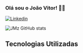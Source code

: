 ### Olá sou o João Vitor! 🧑‍💻

[![Linkedin](https://img.shields.io/badge/LinkedIn-0077B5?style=for-the-badge&logo=linkedin&logoColor=white)](https://www.linkedin.com/in/jo%C3%A3o-vitor-martins-212aa4222)

![JMz GitHub stats](https://github-readme-stats.vercel.app/api?username=joaomz&show_icons=true&theme=radical)

## Tecnologias Utilizadas

<div style= "display: inline_block><br/>
 <img align="center" alt="python" src= https://img.shields.io/badge/Python-3776AB?style=for-the-badge&logo=python&logoColor=white/>
</div>
